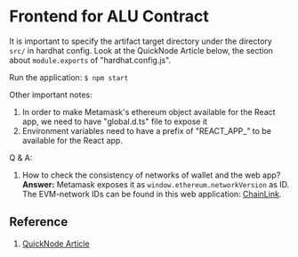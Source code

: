 # Frontend for ALU Contract

It is important to specify the artifact target directory under the directory `src/` in hardhat config. Look at the QuickNode Article below, the section about `module.exports` of "hardhat.config.js".

Run the application: `$ npm start`

Other important notes:

1. In order to make Metamask's ethereum object available for the React app, we need to have "global.d.ts" file to expose it
2. Environment variables need to have a prefix of "REACT_APP_" to be available for the React app.

Q & A:
1. How to check the consistency of networks of wallet and the web app? **Answer:** Metamask exposes it as `window.ethereum.networkVersion` as ID. The EVM-network IDs can be found in this web application: [ChainLink](https://chainlist.org/?search=sepolia&testnets=true).

## Reference

1. [QuickNode Article](https://www.quicknode.com/guides/ethereum-development/dapps/how-to-build-your-dapp-using-the-modern-ethereum-tech-stack-hardhat-and-ethersjs)